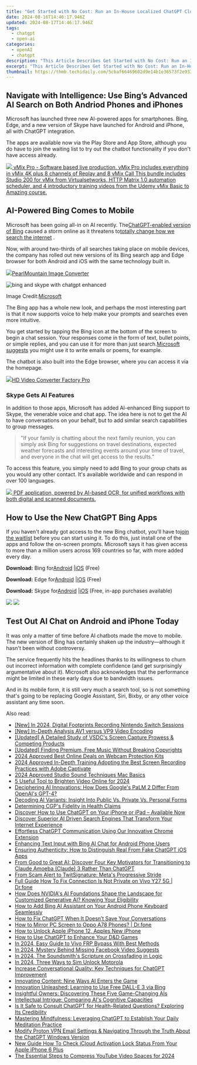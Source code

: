 ```yaml
---
title: "Get Started with No Cost: Run an In-House Localized ChatGPT Clone Powered by GPT4All on Windows PCs"
date: 2024-08-16T14:46:17.946Z
updated: 2024-08-17T14:46:17.946Z
tags:
  - chatgpt
  - open-ai
categories:
  - openAI
  - chatgpt
description: "This Article Describes Get Started with No Cost: Run an In-House Localized ChatGPT Clone Powered by GPT4All on Windows PCs"
excerpt: "This Article Describes Get Started with No Cost: Run an In-House Localized ChatGPT Clone Powered by GPT4All on Windows PCs"
thumbnail: https://thmb.techidaily.com/5cbaf66469602d9e14b1e36573f2e9339160b8c34b23ecf9268274ee16a01385.jpg
---
```


## Navigate with Intelligence: Use Bing’s Advanced AI Search on Both Andriod Phones and iPhones

 Microsoft has launched three new AI-powered apps for smartphones. Bing, Edge, and a new version of Skype have launched for Android and iPhone, all with ChatGPT integration.

 The apps are available now via the Play Store and App Store, although you do have to join the waiting list to try out the chatbot functionality if you don't have access already.

<!-- affiliate ads begin -->
<a href="https://secure.2checkout.com/order/checkout.php?PRODS=30901410&QTY=1&AFFILIATE=108875&CART=1"> <img src="https://secure.avangate.com/images/merchant/ce9a6fb2becc2d235e62b125e9260102/products/copy_1_copy_vMixCallScreenshot1-large.jpg" border="0"> vMix Pro - Software based live production. vMix Pro includes everything in vMix 4K plus 8 channels of Replay and 8 vMix Call 
This bundle includes Studio 200 for vMix from Virtualsetworks, HTTP Matrix 1.0 automation scheduler, and 4 introductory training videos from the Udemy vMix Basic to Amazing course. </a>
<!-- affiliate ads end -->
## AI-Powered Bing Comes to Mobile

 Microsoft has been going all-in on AI recently. The[ChatGPT-enabled version of Bing](https://www.makeuseof.com/microsoft-bing-gets-chatgpt-ai/) caused a storm online as it threatens to[totally change how we search the internet](https://www.makeuseof.com/is-chatgpt-search-engine-threat/) .

 Now, with around two-thirds of all searches taking place on mobile devices, the company has rolled out new versions of its Bing search app and Edge browser for both Android and iOS with the same technology built in.

<!-- affiliate ads begin -->
<a href="https://secure.2checkout.com/order/checkout.php?PRODS=4550420&QTY=1&AFFILIATE=108875&CART=1"><img src="https://www.pearlmountainsoft.com/n_img/product/pic/f_02.jpg" border="0">PearlMountain Image Converter</a>
<!-- affiliate ads end -->
![bing and skype with chatgpt enhanced](https://static1.makeuseofimages.com/wordpress/wp-content/uploads/2023/02/bing-and-skype-with-chatgpt-enhanced.jpg)

 Image Credit:[Microsoft](https://blogs.microsoft.com/blog/2023/02/22/the-new-bing-preview-experience-arrives-on-bing-and-edge-mobile-apps-introducing-bing-now-in-skype/)

 The Bing app has a whole new look, and perhaps the most interesting part is that it now supports voice to help make your prompts and searches even more intuitive.

 You get started by tapping the Bing icon at the bottom of the screen to begin a chat session. Your responses come in the form of text, bullet points, or simple replies, and you can use it for more than just search.[Microsoft suggests](https://blogs.microsoft.com/blog/2023/02/22/the-new-bing-preview-experience-arrives-on-bing-and-edge-mobile-apps-introducing-bing-now-in-skype/) you might use it to write emails or poems, for example.

 The chatbot is also built into the Edge browser, where you can access it via the homepage.

<!-- affiliate ads begin -->
<a href="https://secure.2checkout.com/order/checkout.php?PRODS=4537546&QTY=1&AFFILIATE=108875&CART=1"><img src="https://secure.avangate.com/images/merchant/4b0a0290ad7df100b77e86839989a75e/products/7_copy_2_2_hdpro.png" border="0">HD Video Converter Factory Pro</a>
<!-- affiliate ads end -->
### Skype Gets AI Features

 In addition to those apps, Microsoft has added AI-enhanced Bing support to Skype, the venerable voice and chat app. The idea here is not to get the AI to have conversations on your behalf, but to add similar search capabilities to group messages.

> "If your family is chatting about the next family reunion, you can simply ask Bing for suggestions on travel destinations, expected weather forecasts and interesting events around your time of travel, and everyone in the chat will get access to the results."

 To access this feature, you simply need to add Bing to your group chats as you would any other contact. It's available worldwide and can respond in over 100 languages.

<!-- affiliate ads begin -->
<a href="https://checkout.abbyy.com/order/checkout.php?PRODS=39254549&QTY=1&AFFILIATE=108875&CART=1"> <img src="https://secure.avangate.com/images/merchant/0e5fb5c76fca16adbee503c9aff393cd/products/8_FR-Badges-NEW-FR-Standard-16-WIN-200.png" border="0"> PDF application, powered by AI-based OCR, for unified workflows with both digital and scanned documents. </a>
<!-- affiliate ads end -->
## How to Use the New ChatGPT Bing Apps

 If you haven't already got access to the new Bing chatbot, you'll have to[join the waitlist](https://www.makeuseof.com/try-bing-ai-powered-search-engine/) before you can start using it. To do this, just install one of the apps and follow the on-screen prompts. Microsoft says it has given access to more than a million users across 169 countries so far, with more added every day.

**Download:** Bing for[Android](https://www.anrdoezrs.net/links/7251228/type/dlg/sid/UUmuoUeUpU2022079/https://play.google.com/store/apps/details?id=com.microsoft.bing) |[iOS](https://apps.apple.com/us/app/microsoft-bing-search/id345323231) (Free)

**Download:** Edge for[Android](https://www.anrdoezrs.net/links/7251228/type/dlg/sid/UUmuoUeUpU2022079/https://play.google.com/store/apps/details?id=com.microsoft.emmx) |[iOS](https://apps.apple.com/us/app/microsoft-edge-web-browser/id1288723196) (Free)

**Download:** Skype for[Android](https://www.anrdoezrs.net/links/7251228/type/dlg/sid/UUmuoUeUpU2022079/https://play.google.com/store/apps/details?id=com.skype.raider) |[iOS](https://apps.apple.com/us/app/skype/id304878510) (Free, in-app purchases available)

<!-- affiliate ads begin -->
<a href="https://shop.manycam.com/order/checkout.php?PRODS=17727588&QTY=1&AFFILIATE=108875&CART=1"><img src="https://secure.avangate.com/images/merchant/8230bea7d54bcdf99cdfe85cb07313d5/mcaffbanner600x500.png" border="0"></a>
<a href="https://shop.manycam.com/order/checkout.php?PRODS=17727588&QTY=1&AFFILIATE=108875&CART=1"><img src="https://secure.avangate.com/images/merchant/8230bea7d54bcdf99cdfe85cb07313d5/Affiliates_300x250px_valentinesday.png" border="0"></a>
<!-- affiliate ads end -->
## Test Out AI Chat on Android and iPhone Today

 It was only a matter of time before AI chatbots made the move to mobile. The new version of Bing has certainly shaken up the industry—although it hasn't been without controversy.

 The service frequently hits the headlines thanks to its willingness to churn out incorrect information with complete confidence (and get surprisingly argumentative about it). Microsoft also acknowledges that the performance might be limited in these early days due to bandwidth issues.

 And in its mobile form, it is still very much a search tool, so is not something that's going to be replacing Google Assistant, Siri, Bixby, or any other voice assistant any time soon.


<ins class="adsbygoogle"
     style="display:block"
     data-ad-format="autorelaxed"
     data-ad-client="ca-pub-7571918770474297"
     data-ad-slot="1223367746"></ins>



<ins class="adsbygoogle"
     style="display:block"
     data-ad-client="ca-pub-7571918770474297"
     data-ad-slot="8358498916"
     data-ad-format="auto"
     data-full-width-responsive="true"></ins>

<span class="atpl-alsoreadstyle">Also read:</span>
<div><ul>
<li><a href="https://digital-screen-recording.techidaily.com/new-in-2024-digital-footprints-recording-nintendo-switch-sessions/"><u>[New] In 2024, Digital Footprints  Recording Nintendo Switch Sessions</u></a></li>
<li><a href="https://some-knowledge.techidaily.com/new-in-depth-analysis-av1-versus-vp9-video-encoding/"><u>[New] In-Depth Analysis  AV1 versus VP9 Video Encoding</u></a></li>
<li><a href="https://screen-capture.techidaily.com/updated-a-detailed-study-of-vsdcs-screen-capture-prowess-and-competing-products/"><u>[Updated] A Detailed Study of VSDC's Screen Capture Prowess & Competing Products</u></a></li>
<li><a href="https://facebook-record-videos.techidaily.com/updated-finding-premium-free-music-without-breaking-copyrights/"><u>[Updated] Finding Premium, Free Music Without Breaking Copyrights</u></a></li>
<li><a href="https://visual-screen-recording.techidaily.com/2024-approved-best-online-deals-on-webcam-protection-kits/"><u>2024 Approved  Best Online Deals on Webcam Protection Kits</u></a></li>
<li><a href="https://visual-screen-recording.techidaily.com/2024-approved-in-depth-training-adopting-the-best-screen-recording-practices-with-adobe-captivate/"><u>2024 Approved  In-Depth Training  Adopting the Best Screen Recording Practices with Adobe Captivate</u></a></li>
<li><a href="https://desktop-recording.techidaily.com/2024-approved-studio-sound-techniques-mac-basics/"><u>2024 Approved  Studio Sound Techniques  Mac Basics</u></a></li>
<li><a href="https://article-helps.techidaily.com/5-useful-tool-to-brighten-video-online-for-2024/"><u>5 Useful Tool to Brighten Video Online for 2024</u></a></li>
<li><a href="https://tech-revival.techidaily.com/deciphering-ai-innovations-how-does-googles-palm-2-differ-from-openais-gpt-4/"><u>Deciphering AI Innovations: How Does Google's PaLM 2 Differ From OpenAI's GPT-4?</u></a></li>
<li><a href="https://tech-revival.techidaily.com/decoding-ai-variants-insight-into-public-vs-private-vs-personal-forms/"><u>Decoding AI Variants: Insight Into Public Vs. Private Vs. Personal Forms</u></a></li>
<li><a href="https://tech-revival.techidaily.com/determining-cgps-fidelity-in-health-claims/"><u>Determining CGP's Fidelity in Health Claims</u></a></li>
<li><a href="https://tech-revival.techidaily.com/discover-how-to-use-chatgpt-on-your-iphone-or-ipad-available-now/"><u>Discover How to Use ChatGPT on Your iPhone or iPad – Available Now</u></a></li>
<li><a href="https://tech-haven.techidaily.com/discover-superior-ai-driven-search-engines-that-transform-your-internet-experience/"><u>Discover Superior AI Driven Search Engines That Transform Your Internet Experience</u></a></li>
<li><a href="https://tech-revival.techidaily.com/effortless-chatgpt-communication-using-our-innovative-chrome-extension/"><u>Effortless ChatGPT Communication Using Our Innovative Chrome Extension</u></a></li>
<li><a href="https://tech-revival.techidaily.com/enhancing-text-input-with-bing-ai-chat-for-android-phone-users/"><u>Enhancing Text Input with Bing AI Chat for Android Phone Users</u></a></li>
<li><a href="https://tech-revival.techidaily.com/ensuring-authenticity-how-to-distinguish-real-from-fake-chatgpt-ios-apps/"><u>Ensuring Authenticity: How to Distinguish Real From Fake ChatGPT iOS Apps</u></a></li>
<li><a href="https://tech-revival.techidaily.com/from-good-to-great-ai-discover-four-key-motivators-for-transitioning-to-claude-amoeba-claude-3-rather-than-chatgpt/"><u>From Good to Great AI: Discover Four Key Motivators for Transitioning to Claude Amoeba (Claude) 3 Rather Than ChatGPT</u></a></li>
<li><a href="https://tech-revival.techidaily.com/from-scam-alert-to-twitsignature-metas-progressive-stride/"><u>From Scam Alert to TwitSignature: Meta's Progressive Stride</u></a></li>
<li><a href="https://howto.techidaily.com/full-guide-how-to-fix-connection-is-not-private-on-vivo-y27-5g-drfone-by-drfone-fix-android-problems-fix-android-problems/"><u>Full Guide How To Fix Connection Is Not Private on Vivo Y27 5G | Dr.fone</u></a></li>
<li><a href="https://tech-revival.techidaily.com/how-does-nvidias-ai-foundations-shape-the-landscape-for-customized-generative-ai-knowing-your-eligibility/"><u>How Does NVIDIA's AI Foundations Shape the Landscape for Customized Generative AI? Knowing Your Eligibility</u></a></li>
<li><a href="https://tech-revival.techidaily.com/how-to-add-bing-ai-assistant-on-your-android-phone-keyboard-seamlessly/"><u>How to Add Bing AI Assistant on Your Android Phone Keyboard Seamlessly</u></a></li>
<li><a href="https://tech-revival.techidaily.com/how-to-fix-chatgpt-when-it-doesnt-save-your-conversations/"><u>How to Fix ChatGPT When It Doesn’t Save Your Conversations</u></a></li>
<li><a href="https://screen-mirror.techidaily.com/how-to-mirror-pc-screen-to-oppo-a78-phones-drfone-by-drfone-android/"><u>How to Mirror PC Screen to Oppo A78 Phones? | Dr.fone</u></a></li>
<li><a href="https://ios-unlock.techidaily.com/how-to-unlock-apple-iphone-12-apples-new-iphone-by-drfone-ios/"><u>How to Unlock Apple iPhone 12, Apples New iPhone</u></a></li>
<li><a href="https://tech-revival.techidaily.com/how-to-use-chatgpt-to-enhance-your-dandd-games/"><u>How to Use ChatGPT to Enhance Your D&D Games</u></a></li>
<li><a href="https://bypass-frp.techidaily.com/in-2024-easy-guide-to-vivo-frp-bypass-with-best-methods-by-drfone-android/"><u>In 2024, Easy Guide to Vivo FRP Bypass With Best Methods</u></a></li>
<li><a href="https://facebook-video-content.techidaily.com/in-2024-mystery-behind-missing-facebook-video-suggests/"><u>In 2024, Mystery Behind Missing Facebook Video Suggests</u></a></li>
<li><a href="https://some-skills.techidaily.com/in-2024-the-soundsmiths-scripture-on-crossfading-in-logic/"><u>In 2024, The Soundsmith's Scripture on Crossfading in Logic</u></a></li>
<li><a href="https://sim-unlock.techidaily.com/in-2024-three-ways-to-sim-unlock-motorola-by-drfone-android/"><u>In 2024, Three Ways to Sim Unlock Motorola</u></a></li>
<li><a href="https://tech-revival.techidaily.com/increase-conversational-quality-key-techniques-for-chatgpt-improvement/"><u>Increase Conversational Quality: Key Techniques for ChatGPT Improvement</u></a></li>
<li><a href="https://tech-revival.techidaily.com/innovating-content-nine-ways-ai-enters-the-game/"><u>Innovating Content: Nine Ways AI Enters the Game</u></a></li>
<li><a href="https://tech-revival.techidaily.com/innovation-unleashed-learning-to-use-free-dall-e-3-via-bing/"><u>Innovation Unleashed: Learning to Use Free DALL-E 3 via Bing</u></a></li>
<li><a href="https://tech-revival.techidaily.com/insightful-owners-discovering-these-five-game-changing-ais/"><u>Insightful Owners: Discovering These Five Game-Changing AIs</u></a></li>
<li><a href="https://tech-revival.techidaily.com/intellectual-intrigue-comparing-ais-cognitive-capacities/"><u>Intellectual Intrigue: Comparing AI's Cognitive Capacities</u></a></li>
<li><a href="https://tech-revival.techidaily.com/is-it-safe-to-consult-chatgpt-for-health-related-questions-exploring-its-credibility/"><u>Is It Safe to Consult ChatGPT for Health-Related Questions? Exploring Its Credibility</u></a></li>
<li><a href="https://tech-revival.techidaily.com/mastering-mindfulness-leveraging-chatgpt-to-establish-your-daily-meditation-practice/"><u>Mastering Mindfulness: Leveraging ChatGPT to Establish Your Daily Meditation Practice</u></a></li>
<li><a href="https://tech-revival.techidaily.com/modify-proton-vpn-email-settings-and-navigating-through-the-truth-about-the-chatgpt-windows-version/"><u>Modify Proton VPN Email Settings & Navigating Through the Truth About the ChatGPT Windows Version</u></a></li>
<li><a href="https://activate-lock.techidaily.com/new-guide-how-to-check-icloud-activation-lock-status-from-your-apple-iphone-6-plus-by-drfone-ios/"><u>New Guide How To Check iCloud Activation Lock Status From Your Apple iPhone 6 Plus</u></a></li>
<li><a href="https://some-guidance.techidaily.com/the-essential-steps-to-compress-youtube-video-spaces-for-2024/"><u>The Essential Steps to Compress YouTube Video Spaces for 2024</u></a></li>
</ul></div>
